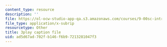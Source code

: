 ```yaml
---
content_type: resource
description: ''
file: https://ol-ocw-studio-app-qa.s3.amazonaws.com/courses/9-00sc-introduction-to-psychology-fall-2011/ad5d67ad702fb146f6b97213281047f3_lBU64nfe8nM.srt
file_type: application/x-subrip
resourcetype: Other
title: 3play caption file
uid: ad5d67ad-702f-b146-f6b9-7213281047f3
---
```

